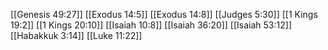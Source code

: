 [[Genesis 49:27]]
[[Exodus 14:5]]
[[Exodus 14:8]]
[[Judges 5:30]]
[[1 Kings 19:2]]
[[1 Kings 20:10]]
[[Isaiah 10:8]]
[[Isaiah 36:20]]
[[Isaiah 53:12]]
[[Habakkuk 3:14]]
[[Luke 11:22]]
